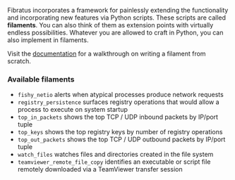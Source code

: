 Fibratus incorporates a framework for painlessly extending the functionality and incorporating new features via Python scripts. 
These scripts are called **filaments**. You can also think of them as extension points with virtually endless possibilities. 
Whatever you are allowed to craft in Python, you can also implement in filaments.

Visit the [documentation](https://www.fibratus.io/#/filaments/writing) for a walkthrough on writing a filament from scratch.

### Available filaments

- `fishy_netio` alerts when atypical processes produce network requests
- `registry_persistence` surfaces registry operations that would allow a process to execute on system startup
- `top_in_packets` shows the top TCP / UDP inbound packets by IP/port tuple
- `top_keys` shows the top registry keys by number of registry operations
- `top_out_packets` shows the top TCP / UDP outbound packets by IP/port tuple
- `watch_files` watches files and directories created in the file system
- `teamviewer_remote_file_copy` identifies an executable or script file remotely downloaded via a TeamViewer transfer session
